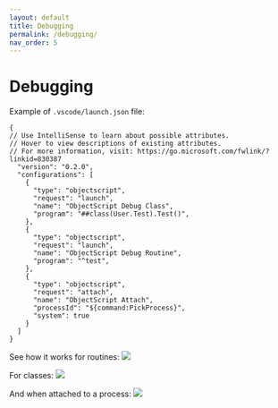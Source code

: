 ```yaml
---
layout: default
title: Debugging
permalink: /debugging/
nav_order: 5
---
```

# Debugging

Example of `.vscode/launch.json` file:

```JSONC
{
// Use IntelliSense to learn about possible attributes.
// Hover to view descriptions of existing attributes.
// For more information, visit: https://go.microsoft.com/fwlink/?linkid=830387
  "version": "0.2.0",
  "configurations": [
    {
      "type": "objectscript",
      "request": "launch",
      "name": "ObjectScript Debug Class",
      "program": "##class(User.Test).Test()",
    },
    {
      "type": "objectscript",
      "request": "launch",
      "name": "ObjectScript Debug Routine",
      "program": "^test",
    },
    {
      "type": "objectscript",
      "request": "attach",
      "name": "ObjectScript Attach",
      "processId": "${command:PickProcess}",
      "system": true
    }
  ]
}
```

See how it works for routines: 
![](https://community.intersystems.com/sites/default/files/inline/images/images/debug_routine.gif)

For classes: 
![](https://community.intersystems.com/sites/default/files/inline/images/images/debug_class.gif)

And when attached to a process:
![](https://community.intersystems.com/sites/default/files/inline/images/images/debug_attach.gif)